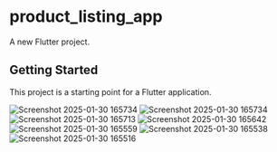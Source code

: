 # product_listing_app

A new Flutter project.

## Getting Started

This project is a starting point for a Flutter application.


![Screenshot 2025-01-30 165734](https://github.com/user-attachments/assets/1f010c33-4bdb-4131-a43b-d1f58d03f6ee)
![Screenshot 2025-01-30 165734](https://github.com/user-attachments/assets/c645b197-64ba-4a37-a81f-fda06b7bedf8)
![Screenshot 2025-01-30 165713](https://github.com/user-attachments/assets/ad482a91-1eaa-45de-9fb9-633be5836f5a)
![Screenshot 2025-01-30 165642](https://github.com/user-attachments/assets/83472a1c-f196-41be-9fa8-72a3326b9993)
![Screenshot 2025-01-30 165559](https://github.com/user-attachments/assets/c063a801-7ed6-4a99-b868-147a5bce80f5)
![Screenshot 2025-01-30 165538](https://github.com/user-attachments/assets/7cda8f09-b54f-443a-9557-4b18c1ae0cdb)
![Screenshot 2025-01-30 165516](https://github.com/user-attachments/assets/4f48a765-dc69-4638-b614-1a7df65fdd88)
